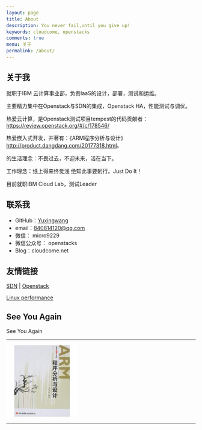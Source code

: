 ```yaml
---
layout: page
title: About
description: You never fail,until you give up!
keywords: cloudcome, openstacks
comments: true
menu: 关于
permalink: /about/
---
```



## 关于我

就职于IBM 云计算事业部，负责IaaS的设计，部署，测试和运维。

主要精力集中在Openstack与SDN的集成，Openstack HA，性能测试与调优。

热爱云计算，是Openstack测试项目tempest的代码贡献者：<https://review.openstack.org/#/c/178546/>

热爱嵌入式开发，并著有：《ARM程序分析与设计》<http://product.dangdang.com/20177318.html>。

的生活理念：不畏过去，不迎未来，活在当下。

工作理念：纸上得来终觉浅 绝知此事要躬行。Just Do It！

目前就职IBM Cloud Lab，测试Leader

## 联系我

* GitHub：[Yuxingwang](https://github.com/openstacks)
* email：840814120@qq.com
* 微信： micro9229
* 微信公众号： openstacks
* Blog：cloudcome.net 

## 友情链接

[SDN](http://sdnhub.org/tutorials/) \| [Openstack](https://openstack.com)     

[Linux performance](http://www.brendangregg.com/linuxperf.html)

## See You Again

See You Again

---

![hexo_about_me_logo](/assets/51HAvkjRIzL._AA190_.jpg)

---

<audio  autoplay="autoplay">
  <source src="/assets/blog.m4a" type="audio/mpeg" />
Your browser does not support the audio element.
</audio>
